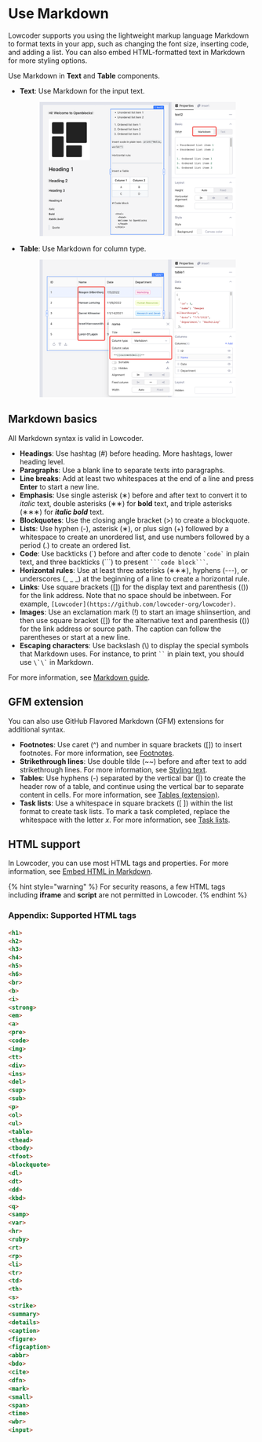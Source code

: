 # Use Markdown

Lowcoder supports you using the lightweight markup language Markdown to format texts in your app, such as changing the font size, inserting code, and adding a list. You can also embed HTML-formatted text in Markdown for more styling options.

Use Markdown in **Text** and **Table** components.

*   **Text**: Use Markdown for the input text.

    <figure><img src="../../.gitbook/assets/md-in-text-input.png" alt=""><figcaption></figcaption></figure>
*   **Table**: Use Markdown for column type.

    <figure><img src="../../.gitbook/assets/md-in-table.png" alt=""><figcaption></figcaption></figure>

## Markdown basics

All Markdown syntax is valid in Lowcoder.

* **Headings**: Use hashtag (#) before heading. More hashtags, lower heading level.
* **Paragraphs**: Use a blank line to separate texts into paragraphs.
* **Line breaks**: Add at least two whitespaces at the end of a line and press **Enter** to start a new line.
* **Emphasis**: Use single asterisk (∗) before and after text to convert it to _italic_ text, double asterisks (∗∗) for **bold** text, and triple asterisks (∗∗∗) for _**italic bold**_ text.
* **Blockquotes**: Use the closing angle bracket (>) to create a blockquote.
* **Lists**: Use hyphen (-), asterisk (∗), or plus sign (+) followed by a whitespace to create an unordered list, and use numbers followed by a period (.) to create an ordered list.
* **Code**: Use backticks (\`) before and after code to denote `` `code` `` in plain text, and three backticks (\`\`\`) to present ` ```code block``` `.
* **Horizontal rules**: Use at least three asterisks (∗∗∗), hyphens (---), or underscores (\_ \_ \_) at the beginning of a line to create a horizontal rule.
* **Links**: Use square brackets (\[]) for the display text and parenthesis (()) for the link address. Note that no space should be inbetween. For example, `[Lowcoder](https://github.com/lowcoder-org/lowcoder)`.
* **Images**: Use an exclamation mark (!) to start an image shiinsertion, and then use square bracket (\[]) for the alternative text and parenthesis (()) for the link address or source path. The caption can follow the parentheses or start at a new line.
* **Escaping characters**: Use backslash (\\) to display the special symbols that Markdown uses. For instance, to print ` `` ` in plain text, you should use `` \`\` `` in Markdown.&#x20;

For more information, see [Markdown guide](https://www.markdownguide.org/basic-syntax/).

## GFM extension

You can also use GitHub Flavored Markdown (GFM) extensions for additional syntax.

* **Footnotes**: Use caret (^) and number in square brackets (\[]) to insert footnotes. For more information, see [Footnotes](https://docs.github.com/en/get-started/writing-on-github/getting-started-with-writing-and-formatting-on-github/basic-writing-and-formatting-syntax#footnotes).
* **Strikethrough lines**: Use double tilde (\~\~) before and after text to add strikethrough lines. For more information, see [Styling text](https://docs.github.com/en/get-started/writing-on-github/getting-started-with-writing-and-formatting-on-github/basic-writing-and-formatting-syntax#styling-text).
* **Tables**: Use hyphens (-) separated by the vertical bar (|) to create the header row of a table, and continue using the vertical bar to separate content in cells. For more information, see [Tables (extension)](https://github.github.com/gfm/#tables-extension-).
* **Task lists**: Use a whitespace in square brackets (\[ ]) within the list format to create task lists. To mark a task completed, replace the whitespace with the letter _x_. For more information, see [Task lists](https://docs.github.com/en/get-started/writing-on-github/getting-started-with-writing-and-formatting-on-github/basic-writing-and-formatting-syntax#task-lists).

## HTML support

In Lowcoder, you can use most HTML tags and properties. For more information, see [Embed HTML in Markdown](https://www.markdownguide.org/basic-syntax/#html).

{% hint style="warning" %}
For security reasons, a few HTML tags including **iframe** and **script** are not permitted in Lowcoder.
{% endhint %}

### Appendix: Supported HTML tags

```html
<h1>
<h2>
<h3>
<h4>
<h5>
<h6>
<br>
<b>
<i>
<strong>
<em>
<a>
<pre>
<code>
<img>
<tt>
<div>
<ins>
<del>
<sup>
<sub>
<p>
<ol>
<ul>
<table>
<thead>
<tbody>
<tfoot>
<blockquote>
<dl>
<dt>
<dd>
<kbd>
<q>
<samp>
<var>
<hr>
<ruby>
<rt>
<rp>
<li>
<tr>
<td>
<th>
<s>
<strike>
<summary>
<details>
<caption>
<figure>
<figcaption>
<abbr>
<bdo>
<cite>
<dfn>
<mark>
<small>
<span>
<time>
<wbr>
<input>
```
